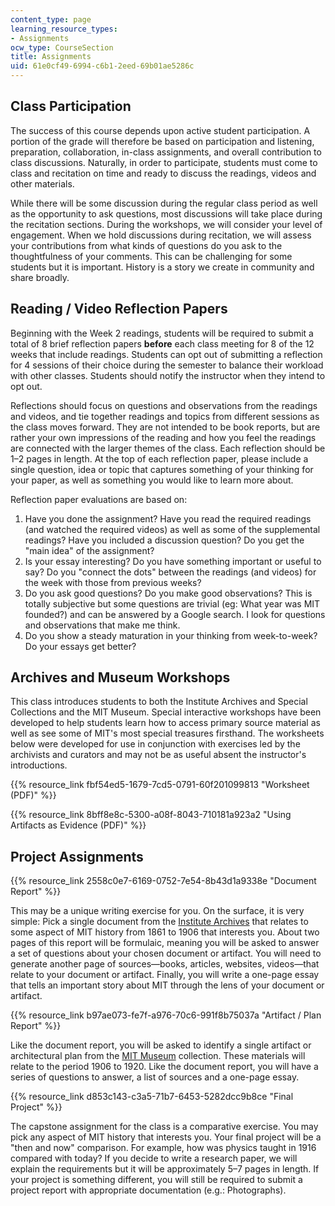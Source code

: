 ```yaml
---
content_type: page
learning_resource_types:
- Assignments
ocw_type: CourseSection
title: Assignments
uid: 61e0cf49-6994-c6b1-2eed-69b01ae5286c
---
```


Class Participation
-------------------

The success of this course depends upon active student participation. A portion of the grade will therefore be based on participation and listening, preparation, collaboration, in-class assignments, and overall contribution to class discussions. Naturally, in order to participate, students must come to class and recitation on time and ready to discuss the readings, videos and other materials.

While there will be some discussion during the regular class period as well as the opportunity to ask questions, most discussions will take place during the recitation sections. During the workshops, we will consider your level of engagement. When we hold discussions during recitation, we will assess your contributions from what kinds of questions do you ask to the thoughtfulness of your comments. This can be challenging for some students but it is important. History is a story we create in community and share broadly.

Reading / Video Reflection Papers
---------------------------------

Beginning with the Week 2 readings, students will be required to submit a total of 8 brief reflection papers **before** each class meeting for 8 of the 12 weeks that include readings. Students can opt out of submitting a reflection for 4 sessions of their choice during the semester to balance their workload with other classes. Students should notify the instructor when they intend to opt out.

Reflections should focus on questions and observations from the readings and videos, and tie together readings and topics from different sessions as the class moves forward. They are not intended to be book reports, but are rather your own impressions of the reading and how you feel the readings are connected with the larger themes of the class. Each reflection should be 1–2 pages in length. At the top of each reflection paper, please include a single question, idea or topic that captures something of your thinking for your paper, as well as something you would like to learn more about.

Reflection paper evaluations are based on:

1.  Have you done the assignment? Have you read the required readings (and watched the required videos) as well as some of the supplemental readings? Have you included a discussion question? Do you get the "main idea" of the assignment?
2.  Is your essay interesting? Do you have something important or useful to say? Do you "connect the dots" between the readings (and videos) for the week with those from previous weeks?
3.  Do you ask good questions? Do you make good observations? This is totally subjective but some questions are trivial (eg: What year was MIT founded?) and can be answered by a Google search. I look for questions and observations that make me think.
4.  Do you show a steady maturation in your thinking from week-to-week? Do your essays get better?

Archives and Museum Workshops
-----------------------------

This class introduces students to both the Institute Archives and Special Collections and the MIT Museum. Special interactive workshops have been developed to help students learn how to access primary source material as well as see some of MIT's most special treasures firsthand. The worksheets below were developed for use in conjunction with exercises led by the archivists and curators and may not be as useful absent the instructor's introductions.

{{% resource_link fbf54ed5-1679-7cd5-0791-60f201099813 "Worksheet (PDF)" %}}

{{% resource_link 8bff8e8c-5300-a08f-8043-710181a923a2 "Using Artifacts as Evidence (PDF)" %}}

Project Assignments
-------------------

{{% resource_link 2558c0e7-6169-0752-7e54-8b43d1a9338e "Document Report" %}}

This may be a unique writing exercise for you. On the surface, it is very simple: Pick a single document from the [Institute Archives](https://libraries.mit.edu/archives/) that relates to some aspect of MIT history from 1861 to 1906 that interests you. About two pages of this report will be formulaic, meaning you will be asked to answer a set of questions about your chosen document or artifact. You will need to generate another page of sources—books, articles, websites, videos—that relate to your document or artifact. Finally, you will write a one-page essay that tells an important story about MIT through the lens of your document or artifact.

{{% resource_link b97ae073-fe7f-a976-70c6-991f8b75037a "Artifact / Plan Report" %}}

Like the document report, you will be asked to identify a single artifact or architectural plan from the [MIT Museum](http://mitmuseum.mit.edu/explore/collections) collection. These materials will relate to the period 1906 to 1920. Like the document report, you will have a series of questions to answer, a list of sources and a one-page essay.

{{% resource_link d853c143-c3a5-71b7-6453-5282dcc9b8ce "Final Project" %}}

The capstone assignment for the class is a comparative exercise. You may pick any aspect of MIT history that interests you. Your final project will be a "then and now" comparison. For example, how was physics taught in 1916 compared with today? If you decide to write a research paper, we will explain the requirements but it will be approximately 5–7 pages in length. If your project is something different, you will still be required to submit a project report with appropriate documentation (e.g.: Photographs).